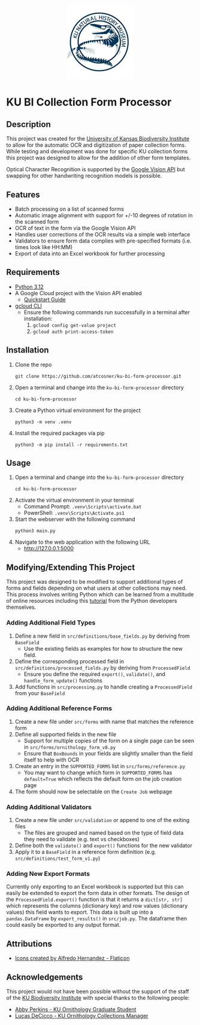 <h1 align="center"><img src="/webserver/static/images/ku_bi_logo.jpg"></h1>

KU BI Collection Form Processor
===============================

Description
-----------
This project was created for the [University of Kansas Biodiversity Institute](https://biodiversity.ku.edu/) to allow for the automatic OCR and digitization of paper collection forms.
While testing and development was done for specific KU collection forms this project was designed to allow for the addition of other form templates.

Optical Character Recognition is supported by the [Google Vision API](https://cloud.google.com/vision?hl=en) but swapping for other handwriting recognition models is possible.


Features
--------
* Batch processing on a list of scanned forms
* Automatic image alignment with support for +/-10 degrees of rotation in the scanned form
* OCR of text in the form via the Google Vision API
* Handles user corrections of the OCR results via a simple web interface
* Validators to ensure form data complies with pre-specified formats (i.e. times look like HH:MM)
* Export of data into an Excel workbook for further processing


Requirements
-------------
* [Python 3.12](https://www.python.org/)
* A Google Cloud project with the Vision API enabled
  * [Quickstart Guide](https://cloud.google.com/vision/docs/setup)
* [gcloud CLI](https://cloud.google.com/sdk/docs/install)
  * Ensure the following commands run successfully in a terminal after installation:
    1. `gcloud config get-value project`
    2. `gcloud auth print-access-token`

Installation
-------------
1. Clone the repo
    ```commandline
    git clone https://github.com/atcosner/ku-bi-form-processor.git
    ```
2. Open a terminal and change into the `ku-bi-form-processor` directory
    ```commandline
    cd ku-bi-form-processor
    ```
3. Create a Python virtual environment for the project
    ```commandline
    python3 -m venv .venv
    ```
4. Install the required packages via pip
    ```commandline
    python3 -m pip install -r requirements.txt
    ```

Usage
-----
1. Open a terminal and change into the `ku-bi-form-processor` directory
    ```commandline
    cd ku-bi-form-processor
    ```
2. Activate the virtual environment in your terminal
   * Command Prompt: `.venv\Scripts\activate.bat`
   * PowerShell: `.venv\Scripts\Activate.ps1`
3. Start the webserver with the following command
    ```commandline
    python3 main.py
    ```
4. Navigate to the web application with the following URL
   * http://127.0.0.1:5000

Modifying/Extending This Project
-------------------------------
This project was designed to be modified to support additional types of forms and fields depending on what users at
other collections may need. This process involves writing Python which can be learned from a multitude of online
resources including this [tutorial](https://docs.python.org/3/tutorial/index.html) from the Python developers themselves.

### Adding Additional Field Types
1. Define a new field in `src/definitions/base_fields.py` by deriving from `BaseField`
   * Use the existing fields as examples for how to structure the new field.
2. Define the corresponding processed field in `src/definitions/processed_fields.py` by deriving from `ProcessedField`
   * Ensure you define the required `export()`, `validate()`, and `handle_form_update()` functions
3. Add functions in `src/processing.py` to handle creating a `ProcessedField` from your `BaseField`

### Adding Additional Reference Forms
1. Create a new file under `src/forms` with name that matches the reference form
2. Define all supported fields in the new file
   * Support for multiple copies of the form on a single page can be seen in `src/forms/ornithology_form_v8.py`
   * Ensure that `BoxBounds` in your fields are slightly smaller than the field itself to help with OCR
3. Create an entry in the `SUPPORTED_FORMS` list in `src/forms/reference.py`
   * You may want to change which form in `SUPPORTED_FORMS` has `default=True` which reflects the default form on the job creation page
4. The form should now be selectable on the `Create Job` webpage

### Adding Additional Validators
1. Create a new file under `src/validation` or append to one of the exiting files
   * The files are grouped and named based on the type of field data they need to validate (e.g. text vs checkboxes)
2. Define both the `validate()` and `export()` functions for the new validator
3. Apply it to a `BaseField` in a reference form definition (e.g. `src/definitions/test_form_v1.py`)

### Adding New Export Formats
Currently only exporting to an Excel workbook is supported but this can easily be extended to export the form data in
other formats. The design of the `ProcessedField.export()` function is that it returns a `dict[str, str]` which
represents the columns (dictionary key) and row values (dictionary values) this field wants to export. This data is
built up into a `pandas.DataFrame` by `export_results()` in `src/job.py`. The dataframe then could easily be exported to
any output format.


Attributions
------------
* <a href="https://www.flaticon.com/authors/alfredo-hernandez">Icons created by Alfredo Hernandez - Flaticon</a>


Acknowledgements
---------------
This project would not have been possible without the support of the staff of the [KU Biodiversity Institute](https://biodiversity.ku.edu/)
with special thanks to the following people:
* [Abby Perkins - KU Ornithology Graduate Student](https://github.com/abbycperkins)
* [Lucas DeCicco - KU Ornithology Collections Manager](https://www.lhdecicco.com/)
